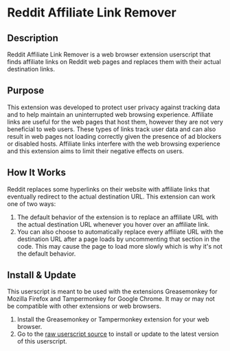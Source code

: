 # Reddit Affiliate Link Remover

Description
-
Reddit Affiliate Link Remover is a web browser extension userscript that finds affiliate links on Reddit web pages and replaces them with their actual destination links.

Purpose
-
This extension was developed to protect user privacy against tracking data and to help maintain an uninterrupted web browsing experience. Affiliate links are useful for the web pages that host them, however they are not very beneficial to web users. These types of links track user data and can also result in web pages not loading correctly given the presence of ad blockers or disabled hosts. Affiliate links interfere with the web browsing experience and this extension aims to limit their negative effects on users.

How It Works
-

Reddit replaces some hyperlinks on their website with affiliate links that eventually redirect to the actual destination URL. This extension can work one of two ways:

1. The default behavior of the extension is to replace an affiliate URL with the actual destination URL whenever you hover over an affiliate link.
2. You can also choose to automatically replace every affiliate URL with the destination URL after a page loads by uncommenting that section in the code. This may cause the page to load more slowly which is why it's not the default behavior.

Install & Update
-
This userscript is meant to be used with the extensions Greasemonkey for Mozilla Firefox and Tampermonkey for Google Chrome. It may or may not be compatible with other extensions or web browsers.

1. Install the Greasemonkey or Tampermonkey extension for your web browser.
2. Go to the [raw userscript source](https://github.com/norrism/reddit-affiliate-link-remover/raw/master/reddit-affiliate-link-remover.user.js) to install or update to the latest version of this userscript.
